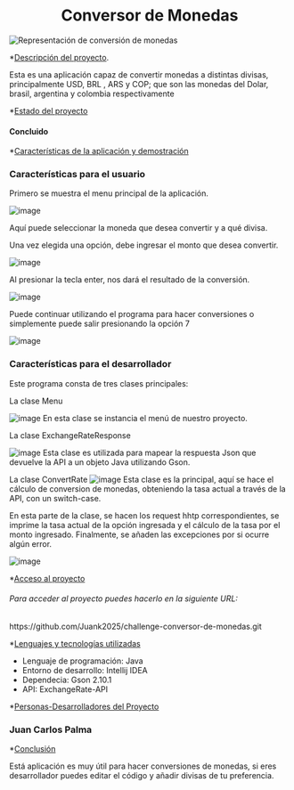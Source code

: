 <h1 align = "center">Conversor de Monedas</h1>

![Representación de conversión de monedas](https://github.com/user-attachments/assets/965ce748-79da-4917-a19d-4b59325bba8d)

*[Descripción del proyecto](#Descripción-del-proyecto).
<p>Esta es una aplicación capaz de convertir monedas a distintas divisas, principalmente USD, BRL , ARS y COP; que son las monedas del Dolar, brasil, argentina y colombia respectivamente</p>

*[Estado del proyecto](#Estado-del-proyecto)
<h4>Concluido</h4>

*[Características de la aplicación y demostración](#Características-de-la-aplicación-y-demostración)

<h3>Características para el usuario</h3>
Primero se muestra el menu principal de la aplicación.

![image](https://github.com/user-attachments/assets/1c2855cc-1a10-468b-b629-c2313f2eeeda)

Aquí puede seleccionar la moneda que desea convertir y a qué divisa.

Una vez elegida una opción, debe ingresar el monto que desea convertir.

![image](https://github.com/user-attachments/assets/078f2991-6978-44e6-af32-4b9b153813bb)

Al presionar la tecla enter, nos dará el resultado de la conversión.

![image](https://github.com/user-attachments/assets/e57ba2f1-4a6f-4749-914a-a3b9950c48d3)

Puede continuar utilizando el programa para hacer conversiones o simplemente puede salir presionando la opción 7

![image](https://github.com/user-attachments/assets/ed878210-af76-4d87-93b9-1f26e792a65e)

<h3>Características para el desarrollador</h3>

Este programa consta de tres clases principales:

La clase Menu

![image](https://github.com/user-attachments/assets/61249907-2c59-49f9-8bad-68a8ee8a5d21)
En esta clase se instancia el menú de nuestro proyecto.

La clase ExchangeRateResponse

![image](https://github.com/user-attachments/assets/e88f038f-120c-4e5c-b5c4-5328d03d3575)
Esta clase es utilizada para mapear la respuesta Json que devuelve la API a un objeto Java utilizando Gson.

La clase ConvertRate
![image](https://github.com/user-attachments/assets/d99f62a7-a23b-46d3-8612-6ed9ab54246b)
Esta clase es la principal, aquí se hace  el cálculo de conversion de monedas, obteniendo la tasa actual a través de la API, con un switch-case.

En esta parte de la clase, se hacen los request hhtp correspondientes, se imprime la tasa actual de la opción ingresada y el cálculo de la tasa por el monto ingresado. Finalmente, se añaden las excepciones por si ocurre algún error.

![image](https://github.com/user-attachments/assets/43f7f3fd-abea-4d2d-82ed-34b27a1406e0)

*[Acceso al proyecto](#acceso-proyecto)
<h6>Para acceder al proyecto puedes hacerlo en la siguiente URL:</h6>
<p></p>https://github.com/Juank2025/challenge-conversor-de-monedas.git</p>


*[Lenguajes y tecnologías utilizadas](#tecnologías-utilizadas)
- Lenguaje de programación: Java
- Entorno de desarrollo: Intellij IDEA
- Dependecia: Gson 2.10.1
- API: ExchangeRate-API

*[Personas-Desarrolladores del Proyecto](#personas-desarrolladores)

<h3>Juan Carlos Palma</h3> 

*[Conclusión](#conclusión)
<P>Está aplicación es muy útil para hacer conversiones de monedas, si eres desarrollador puedes editar el código y añadir divisas de tu preferencia.</P>
